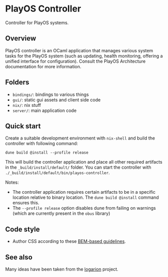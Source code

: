 # PlayOS Controller

Controller for PlayOS systems.

## Overview

PlayOS controller is an OCaml application that manages various system tasks for the PlayOS system (such as updating, health monitoring, offering a unified interface for configuration). Consult the PlayOS Architecture documentation for more information.

## Folders

- `bindings/`: bindings to various things
- `gui/`: static gui assets and client side code
- `nix/`: nix stuff
- `server/`: main application code

## Quick start

Create a suitable development environment with `nix-shell` and build the controller with following command:

```
dune build @install --profile release
```

This will build the controller application and place all other required artifacts in the `_build/install/default/` folder. You can start the controller with `./_build/install/default/bin/playos-controller`.

Notes:

- The controller application requires certain artifacts to be in a specific location relative to binary location. The `dune build @install` command ensures this.
- The `--profile release` option disables dune from failing on warnings (which are currently present in the `obus` library)

## Code style

- Author CSS according to these [BEM-based guidelines](https://github.com/dividat/diviapps/blob/develop/frontend/docs/dev/styles.md).

## See also

Many ideas have been taken from the [logarion](https://cgit.orbitalfox.eu/logarion/) project.
